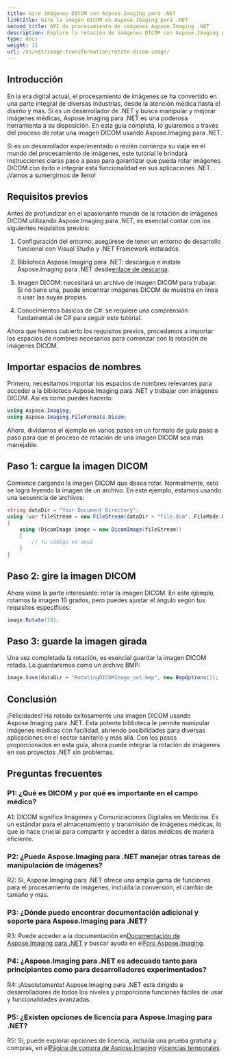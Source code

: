 ```yaml
---
title: Gire imágenes DICOM con Aspose.Imaging para .NET
linktitle: Gire la imagen DICOM en Aspose.Imaging para .NET
second_title: API de procesamiento de imágenes Aspose.Imaging .NET
description: Explore la rotación de imágenes DICOM con Aspose.Imaging para .NET. Guía paso a paso para manipular imágenes médicas.
type: docs
weight: 11
url: /es/net/image-transformation/rotate-dicom-image/
---
```

## Introducción

En la era digital actual, el procesamiento de imágenes se ha convertido en una parte integral de diversas industrias, desde la atención médica hasta el diseño y más. Si es un desarrollador de .NET y busca manipular y mejorar imágenes médicas, Aspose.Imaging para .NET es una poderosa herramienta a su disposición. En esta guía completa, lo guiaremos a través del proceso de rotar una imagen DICOM usando Aspose.Imaging para .NET.

Si es un desarrollador experimentado o recién comienza su viaje en el mundo del procesamiento de imágenes, este tutorial le brindará instrucciones claras paso a paso para garantizar que pueda rotar imágenes DICOM con éxito e integrar esta funcionalidad en sus aplicaciones .NET. . ¡Vamos a sumergirnos de lleno!

## Requisitos previos

Antes de profundizar en el apasionante mundo de la rotación de imágenes DICOM utilizando Aspose.Imaging para .NET, es esencial contar con los siguientes requisitos previos:

1. Configuración del entorno: asegúrese de tener un entorno de desarrollo funcional con Visual Studio y .NET Framework instalados.

2.  Biblioteca Aspose.Imaging para .NET: descargue e instale Aspose.Imaging para .NET desde[enlace de descarga](https://releases.aspose.com/imaging/net/).

3. Imagen DICOM: necesitará un archivo de imagen DICOM para trabajar. Si no tiene una, puede encontrar imágenes DICOM de muestra en línea o usar las suyas propias.

4. Conocimientos básicos de C#: se requiere una comprensión fundamental de C# para seguir este tutorial.

Ahora que hemos cubierto los requisitos previos, procedamos a importar los espacios de nombres necesarios para comenzar con la rotación de imágenes DICOM.

## Importar espacios de nombres

Primero, necesitamos importar los espacios de nombres relevantes para acceder a la biblioteca Aspose.Imaging para .NET y trabajar con imágenes DICOM. Así es como puedes hacerlo:

```csharp
using Aspose.Imaging;
using Aspose.Imaging.FileFormats.Dicom;
```

Ahora, dividamos el ejemplo en varios pasos en un formato de guía paso a paso para que el proceso de rotación de una imagen DICOM sea más manejable.

## Paso 1: cargue la imagen DICOM

Comience cargando la imagen DICOM que desea rotar. Normalmente, esto se logra leyendo la imagen de un archivo. En este ejemplo, estamos usando una secuencia de archivos:

```csharp
string dataDir = "Your Document Directory";
using (var fileStream = new FileStream(dataDir + "file.dcm", FileMode.Open, FileAccess.Read))
{
    using (DicomImage image = new DicomImage(fileStream))
    {
        // Tu código va aquí
    }
}
```

## Paso 2: gire la imagen DICOM

Ahora viene la parte interesante: rotar la imagen DICOM. En este ejemplo, rotamos la imagen 10 grados, pero puedes ajustar el ángulo según tus requisitos específicos:

```csharp
image.Rotate(10);
```

## Paso 3: guarde la imagen girada

Una vez completada la rotación, es esencial guardar la imagen DICOM rotada. Lo guardaremos como un archivo BMP:

```csharp
image.Save(dataDir + "RotatingDICOMImage_out.bmp", new BmpOptions());
```

## Conclusión

¡Felicidades! Ha rotado exitosamente una imagen DICOM usando Aspose.Imaging para .NET. Esta potente biblioteca le permite manipular imágenes médicas con facilidad, abriendo posibilidades para diversas aplicaciones en el sector sanitario y más allá. Con los pasos proporcionados en esta guía, ahora puede integrar la rotación de imágenes en sus proyectos .NET sin problemas.

## Preguntas frecuentes

### P1: ¿Qué es DICOM y por qué es importante en el campo médico?

A1: DICOM significa Imágenes y Comunicaciones Digitales en Medicina. Es un estándar para el almacenamiento y transmisión de imágenes médicas, lo que lo hace crucial para compartir y acceder a datos médicos de manera eficiente.

### P2: ¿Puede Aspose.Imaging para .NET manejar otras tareas de manipulación de imágenes?

R2: Sí, Aspose.Imaging para .NET ofrece una amplia gama de funciones para el procesamiento de imágenes, incluida la conversión, el cambio de tamaño y más.

### P3: ¿Dónde puedo encontrar documentación adicional y soporte para Aspose.Imaging para .NET?

 R3: Puede acceder a la documentación en[Documentación de Aspose.Imaging para .NET](https://reference.aspose.com/imaging/net/) y buscar ayuda en el[Foro Aspose.Imaging](https://forum.aspose.com/).

### P4: ¿Aspose.Imaging para .NET es adecuado tanto para principiantes como para desarrolladores experimentados?

R4: ¡Absolutamente! Aspose.Imaging para .NET está dirigido a desarrolladores de todos los niveles y proporciona funciones fáciles de usar y funcionalidades avanzadas.

### P5: ¿Existen opciones de licencia para Aspose.Imaging para .NET?

 R5: Sí, puede explorar opciones de licencia, incluida una prueba gratuita y compras, en el[Página de compra de Aspose.Imaging](https://purchase.aspose.com/buy) y[licencias temporales](https://purchase.aspose.com/temporary-license/).